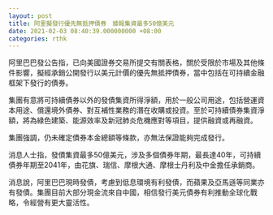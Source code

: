 ```yaml
---
layout: post
title: 阿里擬發行優先無抵押債券　據報集資最多50億美元
date: 2021-02-03 08:40:39.000000000 +08:00
categories: rthk
---
```


阿里巴巴發公告指，已向美國證券交易所提交有關表格，關於受限於市場及其他條件影響，擬經承銷公開發行以美元計價的優先無抵押債券，當中包括在可持續金融框架下發行的債券。

集團有意將可持續債券以外的發債集資所得淨額，用於一般公司用途，包括營運資本用途、償還境外債券、對互補性業務的潛在收購或投資。至於可持續債券集資淨額，將為綠色建築、能源效率及新冠肺炎危機應對等項目，提供融資或再融資。

集團強調，仍未確定債券本金總額等條款，亦無法保證能夠完成發行。

消息人士指，發債集資最多50億美元，涉及多個債券年期，最長達40年，可持續債券年期至2041年，由花旗、瑞信、摩根大通、摩根士丹利及中金擔任承銷商。

消息說，阿里巴巴現時發債，考慮到低息環境有利發債，而蘋果及亞馬遜等同業亦有發債。集團目前大部分現金流來自中國，相信發行美元債券有利推動全球化戰略，令經營有更大靈活性。
